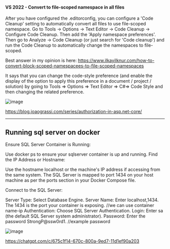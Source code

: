 #### VS 2022 - Convert to file-scoped namespace in all files

   After you have configured the .editorconfig, you can configure a 'Code Cleanup' setting to automatically convert all files to use file-scoped namespace. Go to Tools -> Options -> Text Editor -> Code Cleanup -> Configure Code Cleanup. Then add the 'Apply namespace preferences'. Then go to Analyze -> Code Cleanup (or just search for 'Code cleanup') and run the Code Cleanup to automatically change the namespaces to file-scoped.


   Best answer in my opinion is here: https://www.ilkayilknur.com/how-to-convert-block-scoped-namespacees-to-file-scoped-namespaces

It says that you can change the code-style preference (and enable the display of the option to apply this preference in a document / project / solution) by going to Tools => Options => Text Editor => C#=> Code Style and then changing the related preference.

![image](https://github.com/user-attachments/assets/fd3e99bd-facc-4e49-87d5-cd83f3ce5a0c)


https://blog.joaograssi.com/series/authorization-in-asp.net-core/ 




---
## Running sql server on docker
Ensure SQL Server Container is Running:

Use docker ps to ensure your sqlserver container is up and running.
Find the IP Address or Hostname:

Use the hostname localhost or the machine's IP address if accessing from the same system.
The SQL Server is mapped to port 1434 on your host machine as per the ports section in your Docker Compose file.

Connect to the SQL Server:

Server Type: Select Database Engine.
Server Name: Enter localhost,1434. The 1434 is the port your container is exposing. //we can use container name-ip
Authentication: Choose SQL Server Authentication.
Login: Enter sa (the default SQL Server system administrator).
Password: Enter the password StrongP@ssw0rd1. //example password

![image](https://github.com/user-attachments/assets/3bb526b1-d402-42ac-9ac6-4c8ca0d59f56)

https://chatgpt.com/c/675c1f14-670c-800a-9ed7-11d1ef90a203
